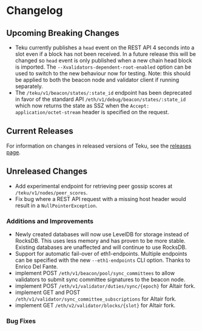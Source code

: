 # Changelog

## Upcoming Breaking Changes
- Teku currently publishes a `head` event on the REST API 4 seconds into a slot even if a block has not been received. In a future release this will be changed so `head` event is only published when a new
  chain head block is imported. The `--Xvalidators-dependent-root-enabled` option can be used to switch to the new behaviour now for testing.
  Note: this should be applied to both the beacon node and validator client if running separately.
- The `/teku/v1/beacon/states/:state_id` endpoint has been deprecated in favor of the standard API `/eth/v1/debug/beacon/states/:state_id` which now returns the state as SSZ when the `Accept: application/octet-stream` header is specified on the request.

## Current Releases
For information on changes in released versions of Teku, see the [releases page](https://github.com/ConsenSys/teku/releases).

## Unreleased Changes
- Add experimental endpoint for retrieving peer gossip scores at `/teku/v1/nodes/peer_scores`.
- Fix bug where a REST API request with a missing host header would result in a `NullPointerException`.

### Additions and Improvements
- Newly created databases will now use LevelDB for storage instead of RocksDB. This uses less memory and has proven to be more stable. Existing databases are unaffected and will continue to use RocksDB.
- Support for automatic fail-over of eth1-endpoints.  Multiple endpoints can be specified with the new `--eth1-endpoints` CLI option. Thanks to Enrico Del Fante.
- implement POST `/eth/v1/beacon/pool/sync_committees` to allow validators to submit sync committee signatures to the beacon node.
- implement POST `/eth/v1/validator/duties/sync/{epoch}` for Altair fork.
- implement GET and POST `/eth/v1/validator/sync_committee_subscriptions` for Altair fork.
- implement GET `/eth/v2/validator/blocks/{slot}` for Altair fork.

### Bug Fixes
